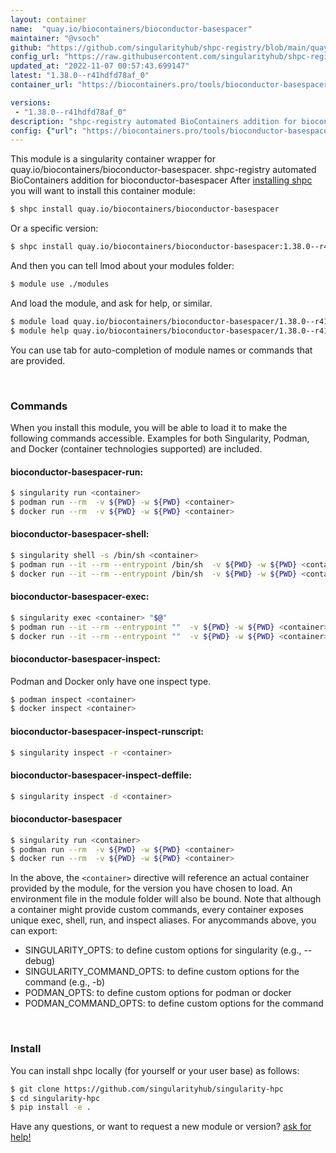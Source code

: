 ```yaml
---
layout: container
name:  "quay.io/biocontainers/bioconductor-basespacer"
maintainer: "@vsoch"
github: "https://github.com/singularityhub/shpc-registry/blob/main/quay.io/biocontainers/bioconductor-basespacer/container.yaml"
config_url: "https://raw.githubusercontent.com/singularityhub/shpc-registry/main/quay.io/biocontainers/bioconductor-basespacer/container.yaml"
updated_at: "2022-11-07 00:57:43.699147"
latest: "1.38.0--r41hdfd78af_0"
container_url: "https://biocontainers.pro/tools/bioconductor-basespacer"

versions:
 - "1.38.0--r41hdfd78af_0"
description: "shpc-registry automated BioContainers addition for bioconductor-basespacer"
config: {"url": "https://biocontainers.pro/tools/bioconductor-basespacer", "maintainer": "@vsoch", "description": "shpc-registry automated BioContainers addition for bioconductor-basespacer", "latest": {"1.38.0--r41hdfd78af_0": "sha256:8ecdbdb59299c1825b1a080abd582fff071ec5db3633bda0453408298bfbf391"}, "tags": {"1.38.0--r41hdfd78af_0": "sha256:8ecdbdb59299c1825b1a080abd582fff071ec5db3633bda0453408298bfbf391"}, "docker": "quay.io/biocontainers/bioconductor-basespacer"}
---
```


This module is a singularity container wrapper for quay.io/biocontainers/bioconductor-basespacer.
shpc-registry automated BioContainers addition for bioconductor-basespacer
After [installing shpc](#install) you will want to install this container module:


```bash
$ shpc install quay.io/biocontainers/bioconductor-basespacer
```

Or a specific version:

```bash
$ shpc install quay.io/biocontainers/bioconductor-basespacer:1.38.0--r41hdfd78af_0
```

And then you can tell lmod about your modules folder:

```bash
$ module use ./modules
```

And load the module, and ask for help, or similar.

```bash
$ module load quay.io/biocontainers/bioconductor-basespacer/1.38.0--r41hdfd78af_0
$ module help quay.io/biocontainers/bioconductor-basespacer/1.38.0--r41hdfd78af_0
```

You can use tab for auto-completion of module names or commands that are provided.

<br>

### Commands

When you install this module, you will be able to load it to make the following commands accessible.
Examples for both Singularity, Podman, and Docker (container technologies supported) are included.

#### bioconductor-basespacer-run:

```bash
$ singularity run <container>
$ podman run --rm  -v ${PWD} -w ${PWD} <container>
$ docker run --rm  -v ${PWD} -w ${PWD} <container>
```

#### bioconductor-basespacer-shell:

```bash
$ singularity shell -s /bin/sh <container>
$ podman run --it --rm --entrypoint /bin/sh  -v ${PWD} -w ${PWD} <container>
$ docker run --it --rm --entrypoint /bin/sh  -v ${PWD} -w ${PWD} <container>
```

#### bioconductor-basespacer-exec:

```bash
$ singularity exec <container> "$@"
$ podman run --it --rm --entrypoint ""  -v ${PWD} -w ${PWD} <container> "$@"
$ docker run --it --rm --entrypoint ""  -v ${PWD} -w ${PWD} <container> "$@"
```

#### bioconductor-basespacer-inspect:

Podman and Docker only have one inspect type.

```bash
$ podman inspect <container>
$ docker inspect <container>
```

#### bioconductor-basespacer-inspect-runscript:

```bash
$ singularity inspect -r <container>
```

#### bioconductor-basespacer-inspect-deffile:

```bash
$ singularity inspect -d <container>
```



#### bioconductor-basespacer

```bash
$ singularity run <container>
$ podman run --rm  -v ${PWD} -w ${PWD} <container>
$ docker run --rm  -v ${PWD} -w ${PWD} <container>
```


In the above, the `<container>` directive will reference an actual container provided
by the module, for the version you have chosen to load. An environment file in the
module folder will also be bound. Note that although a container
might provide custom commands, every container exposes unique exec, shell, run, and
inspect aliases. For anycommands above, you can export:

 - SINGULARITY_OPTS: to define custom options for singularity (e.g., --debug)
 - SINGULARITY_COMMAND_OPTS: to define custom options for the command (e.g., -b)
 - PODMAN_OPTS: to define custom options for podman or docker
 - PODMAN_COMMAND_OPTS: to define custom options for the command

<br>

### Install

You can install shpc locally (for yourself or your user base) as follows:

```bash
$ git clone https://github.com/singularityhub/singularity-hpc
$ cd singularity-hpc
$ pip install -e .
```

Have any questions, or want to request a new module or version? [ask for help!](https://github.com/singularityhub/singularity-hpc/issues)